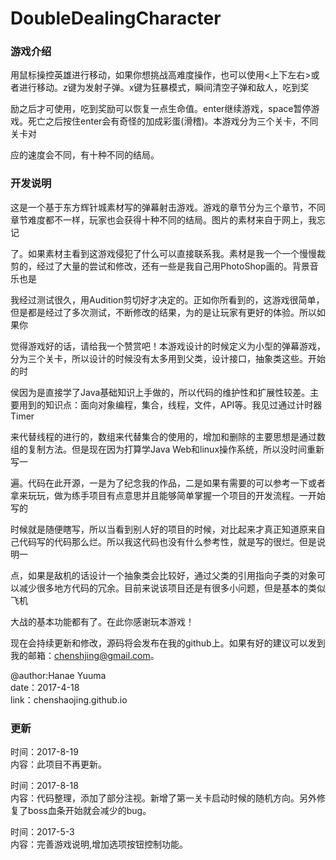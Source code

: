 # DoubleDealingCharacter

### 游戏介绍
用鼠标操控英雄进行移动，如果你想挑战高难度操作，也可以使用<上下左右>或者<W-A-S-D>进行移动。z键为发射子弹。x键为狂暴模式，瞬间清空子弹和敌人，吃到奖

励之后才可使用，吃到奖励可以恢复一点生命值。enter继续游戏，space暂停游戏。死亡之后按住enter会有奇怪的加成彩蛋(滑稽)。本游戏分为三个关卡，不同关卡对

应的速度会不同，有十种不同的结局。

### 开发说明
这是一个基于东方辉针城素材写的弹幕射击游戏。游戏的章节分为三个章节，不同章节难度都不一样，玩家也会获得十种不同的结局。图片的素材来自于网上，我忘记

了。如果素材主看到这游戏侵犯了什么可以直接联系我。素材是我一个一个慢慢裁剪的，经过了大量的尝试和修改，还有一些是我自己用PhotoShop画的。背景音乐也是

我经过测试很久，用Audition剪切好才决定的。正如你所看到的，这游戏很简单，但是都是经过了多次测试，不断修改的结果，为的是让玩家有更好的体验。所以如果你

觉得游戏好的话，请给我一个赞赏吧！本游戏设计的时候定义为小型的弹幕游戏，分为三个关卡，所以设计的时候没有太多用到父类，设计接口，抽象类这些。开始的时

侯因为是直接学了Java基础知识上手做的，所以代码的维护性和扩展性较差。主要用到的知识点：面向对象编程，集合，线程，文件，API等。我见过通过计时器Timer

来代替线程的进行的，数组来代替集合的使用的，增加和删除的主要思想是通过数组的复制方法。但是现在因为打算学Java Web和linux操作系统，所以没时间重新写一

遍。代码在此开源，一是为了纪念我的作品，二是如果有需要的可以参考一下或者拿来玩玩，做为练手项目有点意思并且能够简单掌握一个项目的开发流程。一开始写的

时候就是随便瞎写，所以当看到别人好的项目的时候，对比起来才真正知道原来自己代码写的代码那么烂。所以我这代码也没有什么参考性，就是写的很烂。但是说明一

点，如果是敌机的话设计一个抽象类会比较好，通过父类的引用指向子类的对象可以减少很多地方代码的冗余。目前来说该项目还是有很多小问题，但是基本的类似飞机

大战的基本功能都有了。在此你感谢玩本游戏！

现在会持续更新和修改，源码将会发布在我的github上。如果有好的建议可以发到我的邮箱：chenshjing@gmail.com。

@author:Hanae Yuuma<br>
date：2017-4-18<br>
link：chenshaojing.github.io<br>

### 更新
时间：2017-8-19<br>
内容：此项目不再更新。

时间：2017-8-18<br>
内容：代码整理，添加了部分注视。新增了第一关卡启动时候的随机方向。另外修复了boss血条开始就会减少的bug。

时间：2017-5-3<br>
内容：完善游戏说明,增加选项按钮控制功能。






